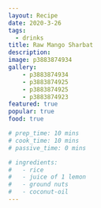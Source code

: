 ```yaml
---
layout: Recipe
date: 2020-3-26
tags:
  - drinks
title: Raw Mango Sharbat
description: 
image: p3883874934
gallery:
    - p3883874934
    - p3883874925
    - p3883874925
    - p3883874923
featured: true
popular: true
food: true

# prep_time: 10 mins
# cook_time: 10 mins
# passive_time: 0 mins

# ingredients:
#   - rice
#   - juice of 1 lemon
#   - ground nuts
#   - coconut-oil
---
```




